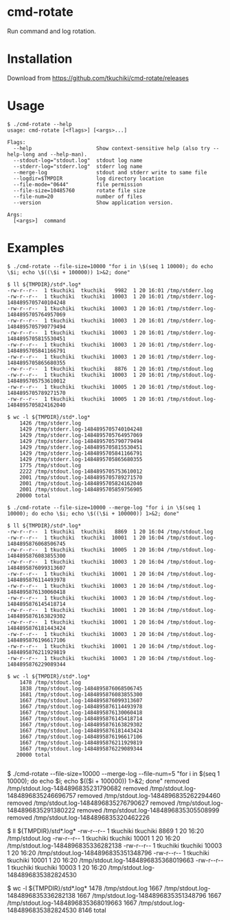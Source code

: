 # cmd-rotate
Run command and log rotation.

# Installation

Download from  https://github.com/tkuchiki/cmd-rotate/releases

# Usage

```
$ ./cmd-rotate --help
usage: cmd-rotate [<flags>] [<args>...]

Flags:
  --help                     Show context-sensitive help (also try --help-long and --help-man).
  --stdout-log="stdout.log"  stdout log name
  --stderr-log="stderr.log"  stderr log name
  --merge-log                stdout and stderr write to same file
  --logdir=$TMPDIR           log directory location
  --file-mode="0644"         file permission
  --file-size=10485760       rotate file size
  --file-num=20              number of files
  --version                  Show application version.

Args:
  [<args>]  command

```

# Examples

```
$ ./cmd-rotate --file-size=10000 "for i in \$(seq 1 10000); do echo \$i; echo \$((\$i + 100000)) 1>&2; done"

$ ll ${TMPDIR}/std*.log*
-rw-r--r--  1 tkuchiki  tkuchiki   9982  1 20 16:01 /tmp/stderr.log
-rw-r--r--  1 tkuchiki  tkuchiki  10003  1 20 16:01 /tmp/stderr.log-1484895705740104248
-rw-r--r--  1 tkuchiki  tkuchiki  10003  1 20 16:01 /tmp/stderr.log-1484895705764957069
-rw-r--r--  1 tkuchiki  tkuchiki  10003  1 20 16:01 /tmp/stderr.log-1484895705790779494
-rw-r--r--  1 tkuchiki  tkuchiki  10003  1 20 16:01 /tmp/stderr.log-1484895705815530451
-rw-r--r--  1 tkuchiki  tkuchiki  10003  1 20 16:01 /tmp/stderr.log-1484895705841166791
-rw-r--r--  1 tkuchiki  tkuchiki  10003  1 20 16:01 /tmp/stderr.log-1484895705865680355
-rw-r--r--  1 tkuchiki  tkuchiki   8876  1 20 16:01 /tmp/stdout.log
-rw-r--r--  1 tkuchiki  tkuchiki  10003  1 20 16:01 /tmp/stdout.log-1484895705753610012
-rw-r--r--  1 tkuchiki  tkuchiki  10005  1 20 16:01 /tmp/stdout.log-1484895705789271570
-rw-r--r--  1 tkuchiki  tkuchiki  10005  1 20 16:01 /tmp/stdout.log-1484895705824162040

$ wc -l ${TMPDIR}/std*.log*
    1426 /tmp/stderr.log
    1429 /tmp/stderr.log-1484895705740104248
    1429 /tmp/stderr.log-1484895705764957069
    1429 /tmp/stderr.log-1484895705790779494
    1429 /tmp/stderr.log-1484895705815530451
    1429 /tmp/stderr.log-1484895705841166791
    1429 /tmp/stderr.log-1484895705865680355
    1775 /tmp/stdout.log
    2222 /tmp/stdout.log-1484895705753610012
    2001 /tmp/stdout.log-1484895705789271570
    2001 /tmp/stdout.log-1484895705824162040
    2001 /tmp/stdout.log-1484895705859756905
   20000 total
```

```
$ ./cmd-rotate --file-size=10000 --merge-log "for i in \$(seq 1 10000); do echo \$i; echo \$((\$i + 100000)) 1>&2; done"

$ ll ${TMPDIR}/std*.log*
-rw-r--r--  1 tkuchiki  tkuchiki   8869  1 20 16:04 /tmp/stdout.log
-rw-r--r--  1 tkuchiki  tkuchiki  10001  1 20 16:04 /tmp/stdout.log-1484895876068506745
-rw-r--r--  1 tkuchiki  tkuchiki  10005  1 20 16:04 /tmp/stdout.log-1484895876083855300
-rw-r--r--  1 tkuchiki  tkuchiki  10003  1 20 16:04 /tmp/stdout.log-1484895876099313607
-rw-r--r--  1 tkuchiki  tkuchiki  10001  1 20 16:04 /tmp/stdout.log-1484895876114493978
-rw-r--r--  1 tkuchiki  tkuchiki  10003  1 20 16:04 /tmp/stdout.log-1484895876130060418
-rw-r--r--  1 tkuchiki  tkuchiki  10003  1 20 16:04 /tmp/stdout.log-1484895876145418714
-rw-r--r--  1 tkuchiki  tkuchiki  10001  1 20 16:04 /tmp/stdout.log-1484895876163829302
-rw-r--r--  1 tkuchiki  tkuchiki  10001  1 20 16:04 /tmp/stdout.log-1484895876181443424
-rw-r--r--  1 tkuchiki  tkuchiki  10003  1 20 16:04 /tmp/stdout.log-1484895876196617106
-rw-r--r--  1 tkuchiki  tkuchiki  10001  1 20 16:04 /tmp/stdout.log-1484895876211929819
-rw-r--r--  1 tkuchiki  tkuchiki  10003  1 20 16:04 /tmp/stdout.log-1484895876229089344

$ wc -l ${TMPDIR}/std*.log*
    1478 /tmp/stdout.log
    1838 /tmp/stdout.log-1484895876068506745
    1681 /tmp/stdout.log-1484895876083855300
    1667 /tmp/stdout.log-1484895876099313607
    1667 /tmp/stdout.log-1484895876114493978
    1667 /tmp/stdout.log-1484895876130060418
    1667 /tmp/stdout.log-1484895876145418714
    1667 /tmp/stdout.log-1484895876163829302
    1667 /tmp/stdout.log-1484895876181443424
    1667 /tmp/stdout.log-1484895876196617106
    1667 /tmp/stdout.log-1484895876211929819
    1667 /tmp/stdout.log-1484895876229089344
   20000 total

```

```

```

$ ./cmd-rotate --file-size=10000 --merge-log --file-num=5 "for i in \$(seq 1 10000); do echo \$i; echo \$((\$i + 100000)) 1>&2; done"
removed /tmp/stdout.log-1484896835231790682
removed /tmp/stdout.log-1484896835246696757
removed /tmp/stdout.log-1484896835262294460
removed /tmp/stdout.log-1484896835276790627
removed /tmp/stdout.log-1484896835291380222
removed /tmp/stdout.log-1484896835305508999
removed /tmp/stdout.log-1484896835320462226

$ ll ${TMPDIR}/std*.log*
-rw-r--r--  1 tkuchiki  tkuchiki   8869  1 20 16:20 /tmp/stdout.log
-rw-r--r--  1 tkuchiki  tkuchiki  10001  1 20 16:20 /tmp/stdout.log-1484896835336282138
-rw-r--r--  1 tkuchiki  tkuchiki  10003  1 20 16:20 /tmp/stdout.log-1484896835351348796
-rw-r--r--  1 tkuchiki  tkuchiki  10001  1 20 16:20 /tmp/stdout.log-1484896835368019663
-rw-r--r--  1 tkuchiki  tkuchiki  10003  1 20 16:20 /tmp/stdout.log-1484896835382824530

$ wc -l ${TMPDIR}/std*.log*
    1478 /tmp/stdout.log
    1667 /tmp/stdout.log-1484896835336282138
    1667 /tmp/stdout.log-1484896835351348796
    1667 /tmp/stdout.log-1484896835368019663
    1667 /tmp/stdout.log-1484896835382824530
    8146 total
